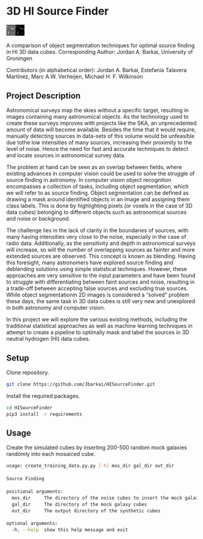 # 3D HI Source Finder
<img src="https://github.com/Jbarkai/HISourceFinder/blob/master/cover_pic.png" width="48">

A comparison of object segmentation techniques for optimal source finding in HI 3D data cubes.
Corresponding Author: Jordan A. Barkai, University of Groningen

Contributors (in alphabetical order): Jordan A. Barkai, Estefanía Talavera Martínez, Marc A.W. Verheijen, Michael H. F. Wilkinson
## Project Description
Astronomical surveys map the skies without a specific target, resulting in images containing many astronomical objects. As the technology used to create these surveys improves with projects like the SKA, an unprecedented amount of data will become available. Besides the time that it would require, manually detecting sources in data-sets of this volume would be unfeasible due tothe low intensities of many sources, increasing their proximity to the level of noise. Hence the need for fast and accurate techniques to detect and locate sources in astronomical survey data.

The problem at hand can be seen as an overlap between fields, where existing advances in computer vision could be used to solve the struggle of source finding in astronomy. In computer vision object recognition encompasses a collection of tasks, including object segmentation, which we will refer to as source finding. Object segmentation can be defined as drawing a mask around identified objects in an image and assigning them class labels. This is done by highlighting pixels (or voxels in the case of 3D data cubes) belonging to different objects such as astronomical sources and noise or background.

The challenge lies in the lack of clarity in the boundaries of sources, with many having intensities very close to the noise, especially in the case of radio data. Additionally, as the sensitivity and depth in astronomical surveys will increase, so will the number of overlapping sources as fainter and more extended sources are observed. This concept is known as blending. Having this foresight, many astronomers have explored source finding and deblending solutions using simple statistical techniques. However, these approaches are very sensitive to the input parameters and have been found to struggle with differentiating between faint sources and noise, resulting in a trade-off between accepting false sources and excluding true sources. While object segmentationin 2D images is considered a “solved” problem these days, the same task in 3D data cubes is still very new and unexplored in both astronomy and computer vision. 

In this project we will explore the various existing methods, including the traditional statistical approaches as well as machine learning techniques in attempt to create a pipeline to optimally mask and label the sources in 3D neutral hydrogen (HI) data cubes.


## Setup
Clone repository.
```bash
git clone https://github.com/Jbarkai/HISourceFinder.git
```
Install the required packages.
```bash
cd HISourceFinder
pip3 install -r requirements
```

## Usage
Create the simulated cubes by inserting 200-500 random mock galaxies randomly into each mosaiced cube.
```bash
usage: create_training_data.py.py [-h] mos_dir gal_dir out_dir

Source Finding

positional arguments:
  mos_dir     The directory of the noise cubes to insert the mock galaxies into
  gal_dir     The directory of the mock galaxy cubes
  out_dir     The output directory of the synthetic cubes

optional arguments:
  -h, --help  show this help message and exit
```